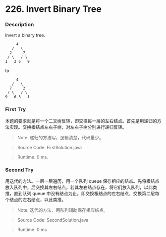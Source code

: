 # 226. Invert Binary Tree
### Description
Invert a binary tree.
```
     4
   /   \
  2     7
 / \   / \
1   3 6   9
```
to
```
     4
   /   \
  7     2
 / \   / \
9   6 3   1
```

### First Try
本题的要求就是将一个二叉树反转，即交换每一层的左右结点。首先是用递归的方法实现。交换根结点左右子树，对左右子树分别进行递归反转。
>Note: 递归的方法写，逻辑清楚，代码量少。

> Source Code: FirstSolution.java

> Runtime: 0 ms.

### Second Try
用迭代的方法。一层一层遍历，用一个队列 queue 保存相应的结点。先将根结点放入队列中，后交换其左右结点，若其左右结点存在，将它们放入队列，以此类推，直到队列 queue 中没有结点为止。即交换根结点的左右结点，交换第二层每个结点的左右结点，以此类推。
>Note: 迭代的方法，用队列辅助保存相应结点。

> Source Code: SecondSolution.java

>Runtime: 0 ms

